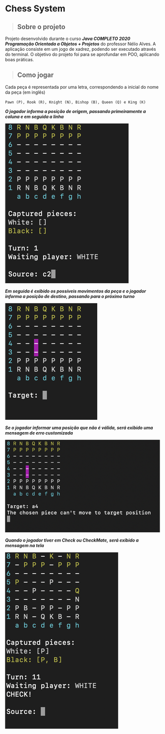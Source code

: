 # Chess System

>## Sobre o projeto
Projeto desenvolvido durante o curso ***Java COMPLETO 2020 Programação Orientada a Objetos + Projetos*** do professor Nélio Alves. A aplicação consiste em um jogo de xadrez, podendo ser executado através do terminal.
O objetivo do projeto foi para se aprofundar em POO, aplicando boas práticas.

>## Como jogar

 Cada peça é representada por uma letra, correspondendo a inicial do nome da peça (em inglês)

`Pawn (P), Rook (R), Knight (N), Bishop (B), Queen (Q) e King (K)`

***O jogador informa a posição de origem, passando primeiramente a coluna e em seguida a linha***

![source](https://github.com/ti-willi/assets/blob/main/chess-system/source.png) 

***Em seguida é exibido os possíveis movimentos da peça e o jogador informa a posição de destino, passando para o próximo turno***

![target](https://github.com/ti-willi/assets/blob/main/chess-system/target.png)

***Se o jogador informar uma posição que não é válida, será exibido uma mensagem de erro customizada***

![exception](https://github.com/ti-willi/assets/blob/main/chess-system/exception.png)

***Quando o jogador tiver em Check ou CheckMate, será exibido a mensagem na tela***

![check](https://github.com/ti-willi/assets/blob/main/chess-system/check.png)
